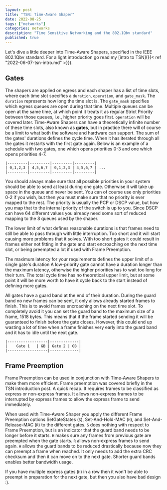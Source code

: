 ```yaml
---
layout: post
title: "TSN: Time-Aware Shaper"
date: 2022-08-25
tags: ["networks"]
categories: networks
description: "Time Sensitive Networking and the 802.1Qbv standard"
published: true
---
```


Let's dive a little deeper into Time-Aware Shapers, specified in the
IEEE 802.1Qbv standard. For a light introduction go read my [intro to
TSN]({{< ref "2022-06-07-tsn-intro.md" >}}).

## Gates
The shapers are applied on egress and each shaper has a list of time slots,
where each time slot specifies a `duration`, `operation`, and `gate_mask`. The
`duration` represents how long the time slot is. The `gate_mask` specifies
which egress queues are open during that time. Multiple queues can be
open at the same time, at which point it treats it as regular Strict Priority
between those queues, i.e., higher priority goes first. `operation` will be
covered later. Time-Aware Shapers can have a theoretically infinite number of
these time slots, also known as **gates**, but in practice there will of course
be a limit to what both the software and hardware can support. The sum of the
gates' durations defines the cycle time. When it has iterated through all the
gates it restarts with the first gate again. Below is an example of a schedule
with two gates, one which opens priorities 0-3 and one which opens priorities
4-7.

```no-hl
|---------|---------|---------|---------|
| 0,1,2,3 | 4,5,6,7 | 0,1,2,3 | 4,5,6,7 | ...
|---------|---------|---------|---------|
```

You should always make sure that all possible priorities in your system should
be able to send at least during one gate. Otherwise it will take up space in the
queue and never be sent. You can of course use only priorities 0-2 if you wish,
but then you must make sure that no priority is ever mapped to the rest. The
priority is usually the PCP or DSCP value, but how you map that to the internal
priority of the switch is up to you. Since DSCP can have 64 different values you
already need some sort of reduced mapping to the 8 queues used by the shaper.

The lower limit of what defines reasonable durations is that frames need to
still be able to pass through with little interruption. Too short and it will
start causing more problems that it solves. With too short gates it could result
in frames either not fitting in the gate and start encroaching on the next time
slot, or being preempted a lot if used with Frame Preemption.

The maximum latency for your requirements defines the upper limit of a single
gate's duration A low-priority gate cannot have a duration longer than the
maximum latency, otherwise the higher priorities has to wait too long for their
turn. The total cycle time has no theoretical upper limit, but at some point it
will be more worth to have it cycle back to the start instead of defining more
gates.

All gates have a guard band at the end of their duration. During the guard band
no new frames can be sent, it only allows already started frames to finish. This
is to avoid frames encroaching on the next time slot. To completely avoid it you
can set the guard band to the maximum size of a frame, 1518 bytes. This means
that if the frame started sending it will be guaranteed to finish before the
gate closes. However, this could end up wasting a lot of time when a frame
finishes very early into the guard band and it has to idle until the next gate.

```no-hl
|------------------|-------------|
|    Gate 1   | GB | Gate 2 | GB |
|------------------|-------------|
```

## Frame Preemption
Frame Preemption can be used in conjunction with Time-Aware Shapers to make
them more efficient. Frame preemption was covered briefly in the TSN
introduction post. A quick recap. It requires frames to be classified as express
or non-express frames. It allows non-express frames to be interrupted by express
frames to allow the express frame to send immediately.

When used with Time-Aware Shaper you apply the different Frame Preemption
options SetGateStates (`S`), Set-And-Hold-MAC (`H`), and Set-And-Release-MAC
(`R`) to the different gates. `S` does nothing with respect to Frame Preemption,
but is an indicator that the guard band needs to be longer before it starts. `H`
makes sure any frames from previous gate are preempted when the gate starts. `R`
allows non-express frames to send again. `H` allows the guard bands to be
reduced drastically because now they can preempt a frame when reached. It only
needs to add the extra CRC checksum and then it can move on to the next gate.
Shorter guard bands enables better bandwidth usage.

If you have multiple express gates (`H`) in a row then it won't be able to
preempt in preparation for the next gate, but then you also have bad design :).
